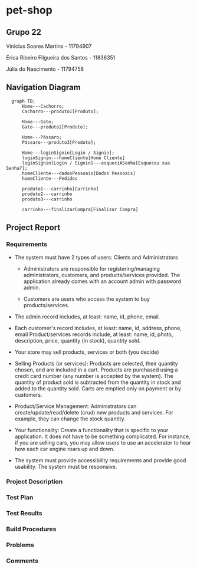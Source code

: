 # pet-shop

## Grupo 22

Vinicius Soares Martins - 11794907

Érica Ribeiro Filgueira dos Santos - 11836351

Júlia do Nascimento - 11794758

## Navigation Diagram

```mermaid
  graph TD;
      Home---Cachorro;
      Cachorro---produto1[Produto];
      
      Home---Gato;
      Gato---produto2[Produto];
      
      Home---Pássaro;
      Pássaro---produto3[Produto];
      
      Home---loginSignin[Login / Signin];
      loginSignin---homeCliente[Home Cliente]
      loginSignin[Login / Signin]---esqueciASenha[Esqueceu sua Senha?];
      homeCliente---dadosPessoais[Dados Pessoais]
      homeCliente---Pedidos
      
      produto1---carrinho[Carrinho]
      produto2---carrinho
      produto3---carrinho
      
      carrinho---finalizarCompra[Finalizar Compra]
```

## Project Report

### Requirements

- The system must have 2 types of users: Clients and Administrators
    - Administrators are responsible for registering/managing administrators, customers, and products/services provided. The application already comes with an account admin with password admin.

    - Customers are users who access the system to buy products/services.
  
- The admin record includes, at least: name, id, phone, email.

- Each customer's record includes, at least: name, id, address, phone, email
Product/services records include, at least: name, id, photo, description, price, quantity (in stock), quantity sold.

- Your store may sell products, services or both (you decide)

- Selling Products (or services): Products are selected, their quantity chosen, and are included in a cart. Products are purchased using a credit card number (any number is accepted by the system). The quantity of product sold is subtracted from the quantity in stock and added to the quantity sold. Carts are emptied only on payment or by customers.

- Product/Service Management: Administrators can create/update/read/delete (crud) new products and services. For example, they can change the stock quantity.

- Your functionality: Create a functionality that is specific to your application. It does not have to be something complicated. For instance, if you are selling cars, you may allow users to use an accelerator to hear how each car engine roars up and down.

- The system must provide accessibility requirements and provide good usability. The system must be responsive.

### Project Description

### Test Plan

### Test Results

### Build Procedures

### Problems

### Comments
